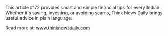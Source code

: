 This article #172 provides smart and simple financial tips for every Indian. Whether it's saving, investing, or avoiding scams, Think News Daily brings useful advice in plain language.

Read more at: www.thinknewsdaily.com